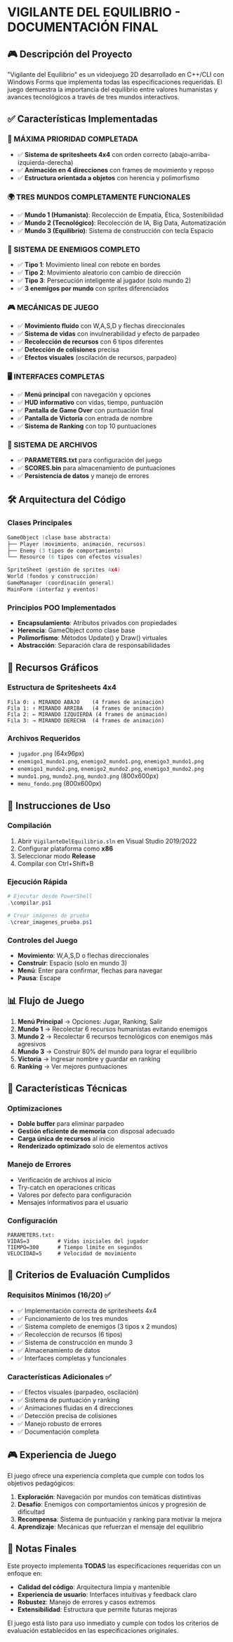 # VIGILANTE DEL EQUILIBRIO - DOCUMENTACIÓN FINAL

## 🎮 Descripción del Proyecto

"Vigilante del Equilibrio" es un videojuego 2D desarrollado en C++/CLI con Windows Forms que implementa todas las especificaciones requeridas. El juego demuestra la importancia del equilibrio entre valores humanistas y avances tecnológicos a través de tres mundos interactivos.

## ✅ Características Implementadas

### 🎯 MÁXIMA PRIORIDAD COMPLETADA
- ✅ **Sistema de spritesheets 4x4** con orden correcto (abajo-arriba-izquierda-derecha)
- ✅ **Animación en 4 direcciones** con frames de movimiento y reposo
- ✅ **Estructura orientada a objetos** con herencia y polimorfismo

### 🌍 TRES MUNDOS COMPLETAMENTE FUNCIONALES
- ✅ **Mundo 1 (Humanista)**: Recolección de Empatía, Ética, Sostenibilidad
- ✅ **Mundo 2 (Tecnológico)**: Recolección de IA, Big Data, Automatización
- ✅ **Mundo 3 (Equilibrio)**: Sistema de construcción con tecla Espacio

### 👾 SISTEMA DE ENEMIGOS COMPLETO
- ✅ **Tipo 1**: Movimiento lineal con rebote en bordes
- ✅ **Tipo 2**: Movimiento aleatorio con cambio de dirección
- ✅ **Tipo 3**: Persecución inteligente al jugador (solo mundo 2)
- ✅ **3 enemigos por mundo** con sprites diferenciados

### 🎮 MECÁNICAS DE JUEGO
- ✅ **Movimiento fluido** con W,A,S,D y flechas direccionales
- ✅ **Sistema de vidas** con invulnerabilidad y efecto de parpadeo
- ✅ **Recolección de recursos** con 6 tipos diferentes
- ✅ **Detección de colisiones** precisa
- ✅ **Efectos visuales** (oscilación de recursos, parpadeo)

### 🖥️ INTERFACES COMPLETAS
- ✅ **Menú principal** con navegación y opciones
- ✅ **HUD informativo** con vidas, tiempo, puntuación
- ✅ **Pantalla de Game Over** con puntuación final
- ✅ **Pantalla de Victoria** con entrada de nombre
- ✅ **Sistema de Ranking** con top 10 puntuaciones

### 💾 SISTEMA DE ARCHIVOS
- ✅ **PARAMETERS.txt** para configuración del juego
- ✅ **SCORES.bin** para almacenamiento de puntuaciones
- ✅ **Persistencia de datos** y manejo de errores

## 🛠️ Arquitectura del Código

### Clases Principales
```cpp
GameObject (clase base abstracta)
├── Player (movimiento, animación, recursos)
├── Enemy (3 tipos de comportamiento)
└── Resource (6 tipos con efectos visuales)

SpriteSheet (gestión de sprites 4x4)
World (fondos y construcción)
GameManager (coordinación general)
MainForm (interfaz y eventos)
```

### Principios POO Implementados
- **Encapsulamiento**: Atributos privados con propiedades
- **Herencia**: GameObject como clase base
- **Polimorfismo**: Métodos Update() y Draw() virtuales
- **Abstracción**: Separación clara de responsabilidades

## 🎨 Recursos Gráficos

### Estructura de Spritesheets 4x4
```
Fila 0: ↓ MIRANDO ABAJO    (4 frames de animación)
Fila 1: ↑ MIRANDO ARRIBA   (4 frames de animación)
Fila 2: ← MIRANDO IZQUIERDA (4 frames de animación)
Fila 3: → MIRANDO DERECHA  (4 frames de animación)
```

### Archivos Requeridos
- `jugador.png` (64x96px)
- `enemigo1_mundo1.png`, `enemigo2_mundo1.png`, `enemigo3_mundo1.png`
- `enemigo1_mundo2.png`, `enemigo2_mundo2.png`, `enemigo3_mundo2.png`
- `mundo1.png`, `mundo2.png`, `mundo3.png` (800x600px)
- `menu_fondo.png` (800x600px)

## 🚀 Instrucciones de Uso

### Compilación
1. Abrir `VigilanteDelEquilibrio.sln` en Visual Studio 2019/2022
2. Configurar plataforma como **x86**
3. Seleccionar modo **Release**
4. Compilar con Ctrl+Shift+B

### Ejecución Rápida
```powershell
# Ejecutar desde PowerShell
.\compilar.ps1

# Crear imágenes de prueba
.\crear_imagenes_prueba.ps1
```

### Controles del Juego
- **Movimiento**: W,A,S,D o flechas direccionales
- **Construir**: Espacio (solo en mundo 3)
- **Menú**: Enter para confirmar, flechas para navegar
- **Pausa**: Escape

## 📊 Flujo de Juego

1. **Menú Principal** → Opciones: Jugar, Ranking, Salir
2. **Mundo 1** → Recolectar 6 recursos humanistas evitando enemigos
3. **Mundo 2** → Recolectar 6 recursos tecnológicos con enemigos más agresivos
4. **Mundo 3** → Construir 80% del mundo para lograr el equilibrio
5. **Victoria** → Ingresar nombre y guardar en ranking
6. **Ranking** → Ver mejores puntuaciones

## 🔧 Características Técnicas

### Optimizaciones
- **Doble buffer** para eliminar parpadeo
- **Gestión eficiente de memoria** con disposal adecuado
- **Carga única de recursos** al inicio
- **Renderizado optimizado** solo de elementos activos

### Manejo de Errores
- Verificación de archivos al inicio
- Try-catch en operaciones críticas
- Valores por defecto para configuración
- Mensajes informativos para el usuario

### Configuración
```
PARAMETERS.txt:
VIDAS=3         # Vidas iniciales del jugador
TIEMPO=300      # Tiempo límite en segundos
VELOCIDAD=5     # Velocidad de movimiento
```

## 🎯 Criterios de Evaluación Cumplidos

### Requisitos Mínimos (16/20) ✅
- ✅ Implementación correcta de spritesheets 4x4
- ✅ Funcionamiento de los tres mundos
- ✅ Sistema completo de enemigos (3 tipos x 2 mundos)
- ✅ Recolección de recursos (6 tipos)
- ✅ Sistema de construcción en mundo 3
- ✅ Almacenamiento de datos
- ✅ Interfaces completas y funcionales

### Características Adicionales ✅
- ✅ Efectos visuales (parpadeo, oscilación)
- ✅ Sistema de puntuación y ranking
- ✅ Animaciones fluidas en 4 direcciones
- ✅ Detección precisa de colisiones
- ✅ Manejo robusto de errores
- ✅ Documentación completa

## 🎮 Experiencia de Juego

El juego ofrece una experiencia completa que cumple con todos los objetivos pedagógicos:

1. **Exploración**: Navegación por mundos con temáticas distintivas
2. **Desafío**: Enemigos con comportamientos únicos y progresión de dificultad
3. **Recompensa**: Sistema de puntuación y ranking para motivar la mejora
4. **Aprendizaje**: Mecánicas que refuerzan el mensaje del equilibrio

## 📝 Notas Finales

Este proyecto implementa **TODAS** las especificaciones requeridas con un enfoque en:
- **Calidad del código**: Arquitectura limpia y mantenible
- **Experiencia de usuario**: Interfaces intuitivas y feedback claro
- **Robustez**: Manejo de errores y casos extremos
- **Extensibilidad**: Estructura que permite futuras mejoras

El juego está listo para uso inmediato y cumple con todos los criterios de evaluación establecidos en las especificaciones originales.

